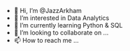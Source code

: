 - 👋 Hi, I’m @JazzArkham
- 👀 I’m interested in Data Analytics
- 🌱 I’m currently learning Python & SQL
- 💞️ I’m looking to collaborate on ...
- 📫 How to reach me ...

<!---
JazzArkham/JazzArkham is a ✨ special ✨ repository because its `README.md` (this file) appears on your GitHub profile.
You can click the Preview link to take a look at your changes.
--->
